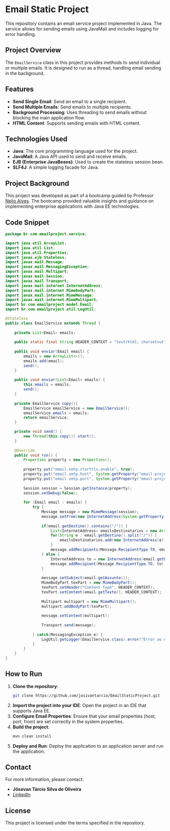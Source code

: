 # Email Static Project

This repository contains an email service project implemented in Java. The service allows for sending emails using JavaMail and includes logging for error handling.

## Project Overview

The `EmailService` class in this project provides methods to send individual or multiple emails. It is designed to run as a thread, handling email sending in the background.

## Features

- **Send Single Email**: Send an email to a single recipient.
- **Send Multiple Emails**: Send emails to multiple recipients.
- **Background Processing**: Uses threading to send emails without blocking the main application flow.
- **HTML Content**: Supports sending emails with HTML content.

## Technologies Used

- **Java**: The core programming language used for the project.
- **JavaMail**: A Java API used to send and receive emails.
- **EJB (Enterprise JavaBeans)**: Used to create the stateless session bean.
- **SLF4J**: A simple logging facade for Java.

## Project Background

This project was developed as part of a bootcamp guided by Professor [Nelio Alves](https://github.com/acenelio). The bootcamp provided valuable insights and guidance on implementing enterprise applications with Java EE technologies.

## Code Snippet

```java
package br.com.emailproject.service;

import java.util.ArrayList;
import java.util.List;
import java.util.Properties;
import javax.ejb.Stateless;
import javax.mail.Message;
import javax.mail.MessagingException;
import javax.mail.Multipart;
import javax.mail.Session;
import javax.mail.Transport;
import javax.mail.internet.InternetAddress;
import javax.mail.internet.MimeBodyPart;
import javax.mail.internet.MimeMessage;
import javax.mail.internet.MimeMultipart;
import br.com.emailproject.model.Email;
import br.com.emailproject.util.LogUtil;

@Stateless
public class EmailService extends Thread {
    
    private List<Email> emails;
    
    public static final String HEADER_CONTEXT = "text/html; charset=utf-8";
    
    public void enviar(Email email) {
        emails = new ArrayList<>();
        emails.add(email);
        send();
    }
    
    public void enviar(List<Email> emails) {
        this.emails = emails;
        send();
    }
    
    private EmailService copy(){
        EmailService emailService = new EmailService();
        emailService.emails = emails;
        return emailService;
    }

    private void send() {
        new Thread(this.copy()).start();
    }
    
    @Override
    public void run() {
        Properties property = new Properties();
        
        property.put("email.smtp.starttls.enable", true);
        property.put("email.smtp.host", System.getProperty("email-project.mail.smtp.host"));
        property.put("email.smtp.port", System.getProperty("email-project.mail.smtp.port"));
        
        Session session = Session.getInstance(property);
        session.setDebug(false);
        
        for (Email email : emails) {
            try {
                Message message = new MimeMessage(session);
                message.setFrom(new InternetAddress(System.getProperty("email-project.mail.from")));
                
                if(email.getDestino().contains("/")) {
                    List<InternetAddress> emailsDestinatarios = new ArrayList<>();
                    for(String e : email.getDestino().split("/")) {
                        emailsDestinatarios.add(new InternetAddress(e));
                    }
                    message.addRecipients(Message.RecipientType.TO, emailsDestinatarios.toArray(new InternetAddress[0]));
                } else {
                    InternetAddress to = new InternetAddress(email.getDestino());
                    message.addRecipient(Message.RecipientType.TO, to);
                }
                
                message.setSubject(email.getAssunto());
                MimeBodyPart texPart = new MimeBodyPart();
                texPart.setHeader("Content-Type", HEADER_CONTEXT);
                texPart.setContent(email.getTexto(), HEADER_CONTEXT);
                
                Multipart multipart = new MimeMultipart();
                multipart.addBodyPart(texPart);
                
                message.setContent(multipart);
                
                Transport.send(message);
                
            } catch(MessagingException e) {
                LogUtil.getLogger(EmailService.class).error("Error ao enviar email" + e.getMessage());
            }
        }
    }
}
```

## How to Run

1. **Clone the repository**:
    ```sh
    git clone https://github.com/josivantarcio/EmailStaticProject.git
    ```
2. **Import the project into your IDE**: Open the project in an IDE that supports Java EE.
3. **Configure Email Properties**: Ensure that your email properties (host, port, from) are set correctly in the system properties.
4. **Build the project**:
    ```sh
    mvn clean install
    ```
5. **Deploy and Run**: Deploy the application to an application server and run the application.

## Contact

For more information, please contact:

- **Jôsevan Tárcio Silva de Oliveira**
- [LinkedIn](https://www.linkedin.com/in/josevantarcio/)

## License

This project is licensed under the terms specified in the repository.
